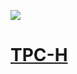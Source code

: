 
![](https://camo.githubusercontent.com/44aecdb18b05bdbea9bbcc5a208aadf8615a23ad190a8a89937b7cb02abbb75a/68747470733a2f2f646f63732e736e6f77666c616b652e636f6d2f656e2f5f696d616765732f73616d706c652d646174612d747063682d736368656d612e706e67)

# [TPC-H](https://www.tpc.org/tpch/)
